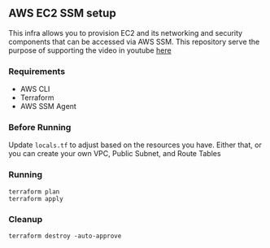 ## AWS EC2 SSM setup

This infra allows you to provision EC2 and its networking and security components
that can be accessed via AWS SSM. This repository serve the purpose of supporting the video
in youtube [here](https://youtu.be/BzVwZ_TnOpo)

### Requirements
- AWS CLI
- Terraform
- AWS SSM Agent

### Before Running

Update `locals.tf` to adjust based on the resources you have. Either that, or you can create your own VPC, Public Subnet, and Route Tables


### Running

```shell
terraform plan
terraform apply
```

### Cleanup

```shell
terraform destroy -auto-approve
```
